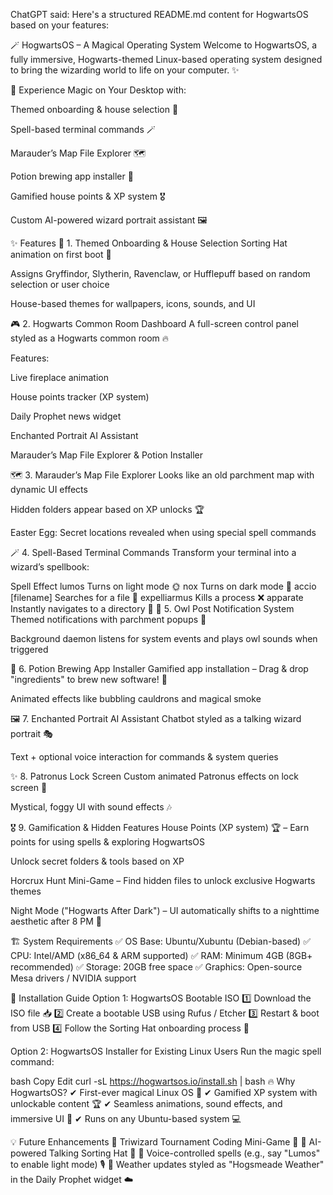ChatGPT said:
Here's a structured README.md content for HogwartsOS based on your features:

🪄 HogwartsOS – A Magical Operating System
Welcome to HogwartsOS, a fully immersive, Hogwarts-themed Linux-based operating system designed to bring the wizarding world to life on your computer. ✨

🚀 Experience Magic on Your Desktop with:

Themed onboarding & house selection 🏰

Spell-based terminal commands 🪄

Marauder’s Map File Explorer 🗺

Potion brewing app installer 🧪

Gamified house points & XP system 🎖

Custom AI-powered wizard portrait assistant 🖼

✨ Features
🏰 1. Themed Onboarding & House Selection
Sorting Hat animation on first boot 🎩

Assigns Gryffindor, Slytherin, Ravenclaw, or Hufflepuff based on random selection or user choice

House-based themes for wallpapers, icons, sounds, and UI

🎮 2. Hogwarts Common Room Dashboard
A full-screen control panel styled as a Hogwarts common room 🔥

Features:

Live fireplace animation

House points tracker (XP system)

Daily Prophet news widget

Enchanted Portrait AI Assistant

Marauder’s Map File Explorer & Potion Installer

🗺 3. Marauder’s Map File Explorer
Looks like an old parchment map with dynamic UI effects

Hidden folders appear based on XP unlocks 🏆

Easter Egg: Secret locations revealed when using special spell commands

🪄 4. Spell-Based Terminal Commands
Transform your terminal into a wizard’s spellbook:

Spell	Effect
lumos	Turns on light mode 🌞
nox	Turns on dark mode 🌙
accio [filename]	Searches for a file 📂
expelliarmus <process>	Kills a process ❌
apparate <path>	Instantly navigates to a directory 📌
🦉 5. Owl Post Notification System
Themed notifications with parchment popups 📜

Background daemon listens for system events and plays owl sounds when triggered

🧪 6. Potion Brewing App Installer
Gamified app installation – Drag & drop "ingredients" to brew new software! 🧪

Animated effects like bubbling cauldrons and magical smoke

🖼 7. Enchanted Portrait AI Assistant
Chatbot styled as a talking wizard portrait 🎭

Text + optional voice interaction for commands & system queries

✨ 8. Patronus Lock Screen
Custom animated Patronus effects on lock screen 🦌

Mystical, foggy UI with sound effects 🎶

🎖 9. Gamification & Hidden Features
House Points (XP system) 🏆 – Earn points for using spells & exploring HogwartsOS

Unlock secret folders & tools based on XP

Horcrux Hunt Mini-Game – Find hidden files to unlock exclusive Hogwarts themes

Night Mode ("Hogwarts After Dark") – UI automatically shifts to a nighttime aesthetic after 8 PM 🌙

🏗 System Requirements
✅ OS Base: Ubuntu/Xubuntu (Debian-based)
✅ CPU: Intel/AMD (x86_64 & ARM supported)
✅ RAM: Minimum 4GB (8GB+ recommended)
✅ Storage: 20GB free space
✅ Graphics: Open-source Mesa drivers / NVIDIA support

🚀 Installation Guide
Option 1: HogwartsOS Bootable ISO
1️⃣ Download the ISO file 📥
2️⃣ Create a bootable USB using Rufus / Etcher
3️⃣ Restart & boot from USB
4️⃣ Follow the Sorting Hat onboarding process 🎩

Option 2: HogwartsOS Installer for Existing Linux Users
Run the magic spell command:

bash
Copy
Edit
curl -sL https://hogwartsos.io/install.sh | bash
🔥 Why HogwartsOS?
✔ First-ever magical Linux OS 🌟
✔ Gamified XP system with unlockable content 🏆
✔ Seamless animations, sound effects, and immersive UI 🎨
✔ Runs on any Ubuntu-based system 💻

💡 Future Enhancements
🔹 Triwizard Tournament Coding Mini-Game 🏅
🔹 AI-powered Talking Sorting Hat 🎩
🔹 Voice-controlled spells (e.g., say "Lumos" to enable light mode) 🎙
🔹 Weather updates styled as "Hogsmeade Weather" in the Daily Prophet widget ☁️